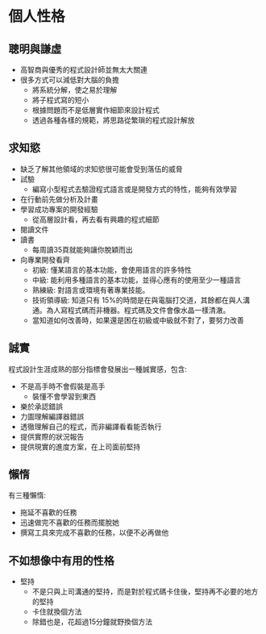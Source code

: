# 個人性格
## 聰明與謙虛
* 高智商與優秀的程式設計師並無太大關連
* 很多方式可以減低對大腦的負擔
	* 將系統分解，使之易於理解
	* 將子程式寫的短小
	* 根據問題而不是低層實作細節來設計程式
	* 透過各種各樣的規範，將思路從繁瑣的程式設計解放
## 求知慾
* 缺乏了解其他領域的求知慾很可能會受到落伍的威脅
* 試驗
	* 編寫小型程式去驗證程式語言或是開發方式的特性，能夠有效學習
* 在行動前先做分析及計畫
* 學習成功專案的開發經驗
	* 從高層設計看，再去看有興趣的程式細節
* 閱讀文件
* 讀書
	* 每周讀35頁就能夠讓你脫穎而出
* 向專業開發看齊
	* 初級: 懂某語言的基本功能，會使用語言的許多特性
	* 中級: 能利用多種語言的基本功能，並得心應有的使用至少一種語言
	* 熟練級: 對語言或環境有著專業技能。
	* 技術領導級: 知道只有 15%的時間是在與電腦打交道，其餘都在與人溝通。為人寫程式碼而非機器。程式碼及文件會像水晶一樣清澈。
	* 當知道如何改善時，如果還是困在初級或中級就不對了，要努力改善
## 誠實
程式設計生涯成熟的部分指標會發展出一種誠實感，包含:
* 不是高手時不會假裝是高手
	* 裝懂不會學習到東西 
* 樂於承認錯誤
* 力圖理解編譯器錯誤
* 透徹理解自己的程式，而非編譯看看能否執行
* 提供實際的狀況報告
* 提供現實的進度方案，在上司面前堅持

## 懶惰
有三種懶惰:
* 拖延不喜歡的任務
* 迅速做完不喜歡的任務而擺脫她
* 撰寫工具來完成不喜歡的任務，以便不必再做他

## 不如想像中有用的性格
* 堅持
	* 不是只與上司溝通的堅持，而是對於程式碼卡住後，堅持再不必要的地方的堅持
	* 卡住就換個方法
	* 除錯也是，花超過15分鐘就野換個方法
<!--stackedit_data:
eyJoaXN0b3J5IjpbNTU3MjAzMDYzLC0xNjAzODE1MjQ5XX0=
-->